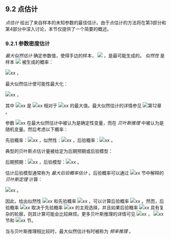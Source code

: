 ## 9.2 点估计


*点估计* 给出了来自样本的未知参数的最佳估计。由于点估计的方法将在第3部分和第4部分中深入讨论，本节仅提供了一个简要的概述。

### 9.2.1 参数密度估计

*最大似然估计* 确定参数值，使得手边的样本， <img src="http://latex.codecogs.com/gif.latex?\mathfrak{D}=\left\{x_i\right\}_{i=1}^{n}" style="border:none;"> ，是最可能生成的。 *似然性* 是样本 <img src="http://latex.codecogs.com/gif.latex?\mathfrak{D}" style="border:none;"> 被生成的概率：  

<img src="http://latex.codecogs.com/gif.latex?在此插入Latex公式" style="border:none;">xx ，  

最大似然估计使可能性最大化：  

<img src="http://latex.codecogs.com/gif.latex?在此插入Latex公式" style="border:none;">xx ，  

其中 <img src="http://latex.codecogs.com/gif.latex?在此插入Latex公式" style="border:none;">xx 是 <img src="http://latex.codecogs.com/gif.latex?在此插入Latex公式" style="border:none;">xx 相对于 <img src="http://latex.codecogs.com/gif.latex?在此插入Latex公式" style="border:none;">xx 的最大值。最大似然估计的详情参见 <img src="http://latex.codecogs.com/gif.latex?在此插入Latex公式" style="border:none;">第12章 。  

参数 <img src="http://latex.codecogs.com/gif.latex?在此插入Latex公式" style="border:none;">xx 在最大似然估计中被认为是确定性变量，而在 *贝叶斯推理* 中被认为是随机变量。然后考虑以下概率：  

先验概率：<img src="http://latex.codecogs.com/gif.latex?在此插入Latex公式" style="border:none;">xx ，似然性：<img src="http://latex.codecogs.com/gif.latex?在此插入Latex公式" style="border:none;">xx ，后验概率：<img src="http://latex.codecogs.com/gif.latex?在此插入Latex公式" style="border:none;">xx 。  

典型的贝叶斯点估计量被给定为后期预期或后验模型：  

后期预期：<img src="http://latex.codecogs.com/gif.latex?在此插入Latex公式" style="border:none;">xx ，后验模型：<img src="http://latex.codecogs.com/gif.latex?在此插入Latex公式" style="border:none;">xx 。  

估计后验模型通常称为 *最大后验概率估计* 。后验概率可以通过 <img src="http://latex.codecogs.com/gif.latex?在此插入Latex公式" style="border:none;">xx 节中解释的 *贝叶斯定理* 计算：  

<img src="http://latex.codecogs.com/gif.latex?在此插入Latex公式" style="border:none;">xx 。  

因此，给出似然性 <img src="http://latex.codecogs.com/gif.latex?在此插入Latex公式" style="border:none;">xx 和先验概率 <img src="http://latex.codecogs.com/gif.latex?在此插入Latex公式" style="border:none;">xx ，可以计算后验概率 <img src="http://latex.codecogs.com/gif.latex?在此插入Latex公式" style="border:none;">xx 。然而，后验概率 <img src="http://latex.codecogs.com/gif.latex?在此插入Latex公式" style="border:none;">xx 取决于先验概率 <img src="http://latex.codecogs.com/gif.latex?在此插入Latex公式" style="border:none;">xx 的主观选择，并且如果后验概率 <img src="http://latex.codecogs.com/gif.latex?在此插入Latex公式" style="border:none;">xx 具有复杂的轮廓，则其计算可能会比较麻烦。更多贝叶斯推理的详情可见 <img src="http://latex.codecogs.com/gif.latex?在此插入Latex公式" style="border:none;">xx ， <img src="http://latex.codecogs.com/gif.latex?在此插入Latex公式" style="border:none;">xx 节和 <img src="http://latex.codecogs.com/gif.latex?在此插入Latex公式" style="border:none;">xx 节。  

当与贝叶斯推理相比较时，最大似然估计有时被称为 *频率推理* 。
